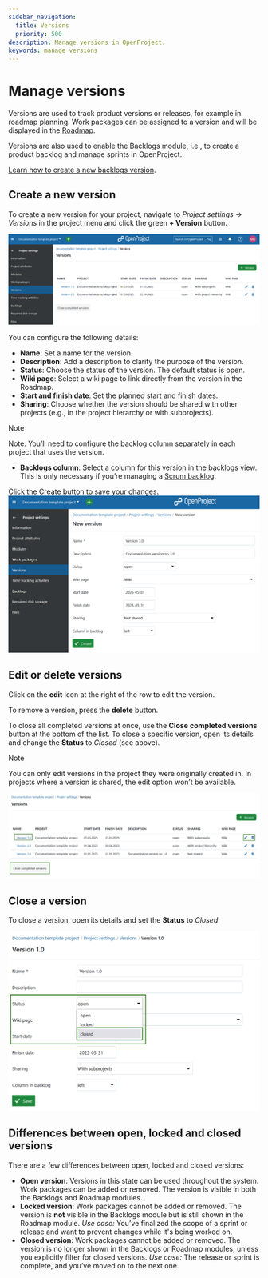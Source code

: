 ```yaml
---
sidebar_navigation:
  title: Versions
  priority: 500
description: Manage versions in OpenProject.
keywords: manage versions
---
```

# Manage versions

Versions are used to track product versions or releases, for example in roadmap planning. Work packages can be assigned to a version and will be displayed in the  [Roadmap](../../../roadmap).

Versions are also used to enable the Backlogs module, i.e., to create a product backlog and manage sprints in OpenProject.

[Learn how to create a new backlogs version](../../../backlogs-scrum/manage-sprints).

## Create a new version

To create a new version for your project, navigate to *Project settings → Versions* in the project menu and click the green **+ Version** button.

![Versions in project settings in OpenProject](openproject_user_guide_project_settings_work_packages_versions.png)

You can configure the following details:
- **Name**: Set a name for the version.
- **Description**: Add a description to clarify the purpose of the version.
- **Status**: Choose the status of the version. The default status is open.
- **Wiki page**: Select a wiki page to link directly from the version in the Roadmap.
- **Start and finish date**: Set the planned start and finish dates.
- **Sharing**: Choose whether the version should be shared with other projects (e.g., in the project hierarchy or with subprojects).
> [!NOTE]
> Note: You’ll need to configure the backlog column separately in each project that uses the version.
- **Backlogs column**: Select a column for this version in the backlogs view. This is only necessary if you’re managing a [Scrum backlog](../../../backlogs-scrum).

Click the Create button to save your changes.
![Create new version under project settings in OpenProject](openproject_user_guide_project_settings_work_packages_versions_new.png)

## Edit or delete versions

Click on the **edit** icon at the right of the row to edit the version.

To remove a version, press the **delete** button.

To close all completed versions at once, use the **Close completed versions** button at the bottom of the list. To close a specific version, open its details and change the **Status** to *Closed* (see above).

> [!NOTE]
>
> You can only edit versions in the project they were originally created in. In projects where a version is shared, the edit option won’t be available.

![Edit or close version under project settings in OpenProject](openproject_user_guide_project_settings_work_packages_versions_edit_close_delete.png)

## Close a version

To close a version, open its details and set the **Status** to *Closed*.

![Close a version under project settings in OpenProject](openproject_user_guide_project_settings_work_packages_versions_closed.png)

## Differences between open, locked and closed versions

There are a few differences between open, locked and closed versions:

- **Open version**:
Versions in this state can be used throughout the system. Work packages can be added or removed. The version is visible in both the Backlogs and Roadmap modules.
- **Locked version**:
Work packages cannot be added or removed. The version is **not** visible in the Backlogs module but is still shown in the Roadmap module.
*Use case:* You’ve finalized the scope of a sprint or release and want to prevent changes while it's being worked on.
- **Closed version**:
Work packages cannot be added or removed. The version is no longer shown in the Backlogs or Roadmap modules, unless you explicitly filter for closed versions.
*Use case:* The release or sprint is complete, and you’ve moved on to the next one.
